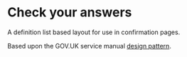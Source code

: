 # Check your answers

A definition list based layout for use in confirmation pages.

Based upon the GOV.UK service manual [design pattern](https://www.gov.uk/service-manual/design/check-your-answers-pages).